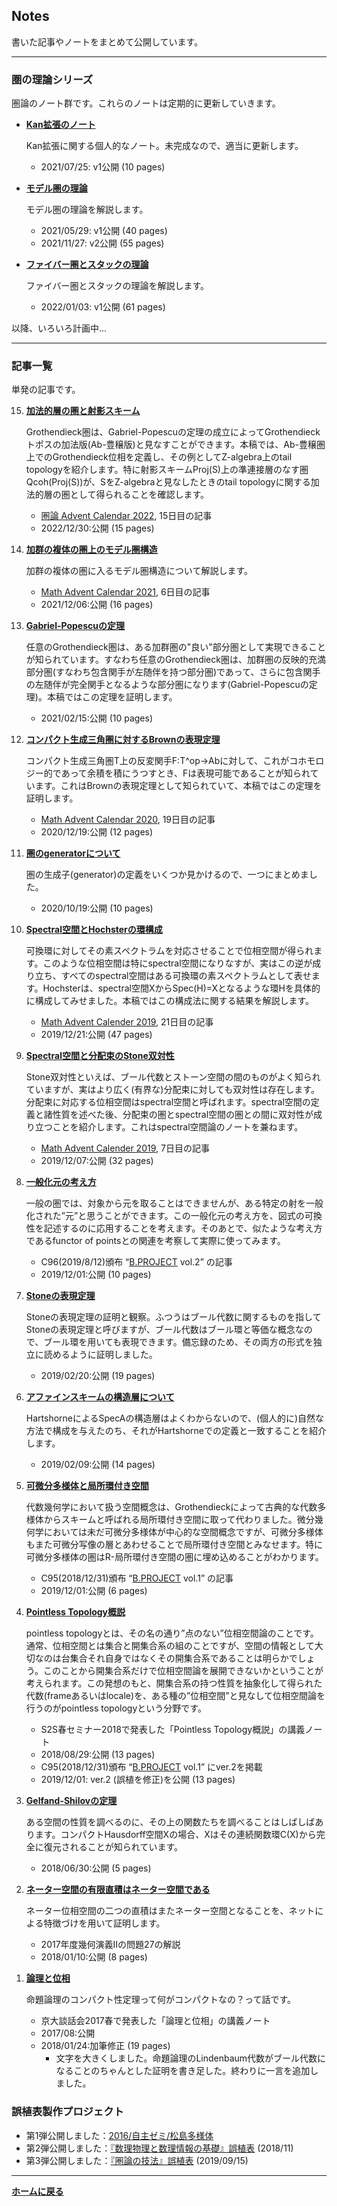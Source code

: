 ## **Notes**

書いた記事やノートをまとめて公開しています。

---
### 圏の理論シリーズ

圏論のノート群です。これらのノートは定期的に更新していきます。


<ul>
<li><p><strong><a href="/pdf/Kan_extension.pdf">Kan拡張のノート</a></strong></p>

  <p>Kan拡張に関する個人的なノート。未完成なので、適当に更新します。</p>

  <ul>
    <li>2021/07/25: v1公開 (10 pages)</li>
  </ul>
</li>

<li><p><strong><a href="/pdf/modelcat.pdf">モデル圏の理論</a></strong></p>
  
  <p>モデル圏の理論を解説します。</p>

  <ul>
    <li>2021/05/29: v1公開 (40 pages)</li>
    <li>2021/11/27: v2公開 (55 pages)</li>
  </ul>
</li>

<li><p><strong><a href="/pdf/fiberedcat_and_stack.pdf">ファイバー圏とスタックの理論</a></strong></p>
  
  <p>ファイバー圏とスタックの理論を解説します。</p>

  <ul>
    <li>2022/01/03: v1公開 (61 pages)</li>
  </ul>
</li>



</ul>

以降、いろいろ計画中...


---
### 記事一覧

単発の記事です。


<ol reversed>



<li><p><strong><a href="/pdf/additive_sheaf.pdf">加法的層の圏と射影スキーム</a></strong></p>

  <p>Grothendieck圏は、Gabriel-Popescuの定理の成立によってGrothendieckトポスの加法版(Ab-豊穣版)と見なすことができます。本稿では、Ab-豊穣圏上でのGrothendieck位相を定義し、その例としてZ-algebra上のtail topologyを紹介します。特に射影スキームProj(S)上の準連接層のなす圏Qcoh(Proj(S))が、SをZ-algebraと見なしたときのtail topologyに関する加法的層の圏として得られることを確認します。</p>

  <ul>
    <li><a href="https://adventar.org/calendars/7888">圏論 Advent Calendar 2022</a>, 15日目の記事</li>
    <li>2022/12/30:公開 (15 pages)</li>
  </ul>
</li>

<li><p><strong><a href="/pdf/chain_cpx.pdf">加群の複体の圏上のモデル圏構造</a></strong></p>

  <p>加群の複体の圏に入るモデル圏構造について解説します。</p>

  <ul>
    <li><a href="https://adventar.org/calendars/6146">Math Advent Calendar 2021</a>, 6日目の記事</li>
    <li>2021/12/06:公開 (16 pages)</li>
  </ul>
</li>

<li><p><strong><a href="/pdf/Gabriel_Popescu.pdf">Gabriel-Popescuの定理</a></strong></p>

  <p>任意のGrothendieck圏は、ある加群圏の"良い"部分圏として実現できることが知られています。すなわち任意のGrothendieck圏は、加群圏の反映的充満部分圏(すなわち包含関手が左随伴を持つ部分圏)であって、さらに包含関手の左随伴が完全関手となるような部分圏になります(Gabriel-Popescuの定理)。本稿ではこの定理を証明します。</p>

  <ul>
    <li>2021/02/15:公開 (10 pages)</li>
  </ul>
</li>


<li><p><strong><a href="/pdf/Brown_representability.pdf">コンパクト生成三角圏に対するBrownの表現定理</a></strong></p>

  <p>コンパクト生成三角圏T上の反変関手F:T^op→Abに対して、これがコホモロジー的であって余積を積にうつすとき、Fは表現可能であることが知られています。これはBrownの表現定理として知られていて、本稿ではこの定理を証明します。</p>

  <ul>
    <li><a href="https://adventar.org/calendars/5029">Math Advent Calendar 2020</a>, 19日目の記事</li>
    <li>2020/12/19:公開 (12 pages)</li>
  </ul>
</li>


<li><p><strong><a href="/pdf/generator.pdf">圏のgeneratorについて</a></strong></p>

  <p>圏の生成子(generator)の定義をいくつか見かけるので、一つにまとめました。</p>

  <ul>
    <li>2020/10/19:公開 (10 pages)</li>
  </ul>
</li>

<li><p><strong><a href="/pdf/hochster.pdf">Spectral空間とHochsterの環構成</a></strong></p>

  <p>可換環に対してその素スペクトラムを対応させることで位相空間が得られます。このような位相空間は特にspectral空間になりなすが、実はこの逆が成り立ち、すべてのspectral空間はある可換環の素スペクトラムとして表せます。Hochsterは、spectral空間XからSpec(H)=Xとなるような環Hを具体的に構成してみせました。本稿ではこの構成法に関する結果を解説します。</p>

  <ul>
    <li><a href="https://adventar.org/calendars/4297">Math Advent Calender 2019</a>, 21日目の記事</li>
    <li>2019/12/21:公開 (47 pages)</li>
  </ul>
</li>

<li><p><strong><a href="/pdf/spectral.pdf">Spectral空間と分配束のStone双対性</a></strong></p>

  <p>Stone双対性といえば、ブール代数とストーン空間の間のものがよく知られていますが、実はより広く(有界な)分配束に対しても双対性は存在します。分配束に対応する位相空間はspectral空間と呼ばれます。spectral空間の定義と諸性質を述べた後、分配束の圏とspectral空間の圏との間に双対性が成り立つことを紹介します。これはspectral空間論のノートを兼ねます。</p>
  
  <ul>
    <li><a href="https://adventar.org/calendars/4297">Math Advent Calender 2019</a>, 7日目の記事</li>
    <li>2019/12/07:公開 (32 pages)</li>
  </ul>
</li>

<li><p><strong><a href="/pdf/generalized_elements.pdf">一般化元の考え方</a></strong></p>

  <p>一般の圏では、対象から元を取ることはできませんが、ある特定の射を一般化された”元”と思うことができます。この一般化元の考え方を、図式の可換性を記述するのに応用することを考えます。そのあとで、似たような考え方であるfunctor of pointsとの関連を考察して実際に使ってみます。</p>

  <ul>
    <li>C96(2019/8/12)頒布 “<a href="http://s2s.undefin.net/wiki/?B.PROJECT">B.PROJECT</a> vol.2” の記事</li>
    <li>2019/12/01:公開 (10 pages)</li>
  </ul>
</li>

<li><p><strong><a href="/pdf/stone_rep.pdf">Stoneの表現定理</a></strong></p>

  <p>Stoneの表現定理の証明と観察。ふつうはブール代数に関するものを指してStoneの表現定理と呼びますが、ブール代数はブール環と等価な概念なので、ブール環を用いても表現できます。備忘録のため、その両方の形式を独立に読めるように証明しました。</p>

  <ul>
    <li>2019/02/20:公開 (19 pages)</li>
  </ul>
</li>

<li><p><strong><a href="/pdf/str_sheaf_on_SpecA.pdf">アファインスキームの構造層について</a></strong></p>

  <p>HartshorneによるSpecAの構造層はよくわからないので、(個人的に)自然な方法で構成を与えたのち、それがHartshorneでの定義と一致することを紹介します。</p>

  <ul>
    <li>2019/02/09:公開 (14 pages)</li>
  </ul>
</li>

<li><p><strong><a href="/pdf/mfd_and_ringed_space.pdf">可微分多様体と局所環付き空間</a></strong></p>

  <p>代数幾何学において扱う空間概念は、Grothendieckによって古典的な代数多様体からスキームと呼ばれる局所環付き空間に取って代わりました。微分幾何学においては未だ可微分多様体が中心的な空間概念ですが、可微分多様体もまた可微分写像の層とあわせることで局所環付き空間とみなせます。特に可微分多様体の圏はR-局所環付き空間の圏に埋め込めることがわかります。</p>

  <ul>
    <li>C95(2018/12/31)頒布 “<a href="http://s2s.undefin.net/wiki/?B.PROJECT">B.PROJECT</a> vol.1” の記事</li>
    <li>2019/12/01:公開 (6 pages)</li>
  </ul>
</li>

<li><p><strong><a href="/pdf/pointless_v2.pdf">Pointless Topology概説</a></strong></p>

  <p>pointless topologyとは、その名の通り”点のない”位相空間論のことです。通常、位相空間とは集合と開集合系の組のことですが、空間の情報として大切なのは台集合それ自身ではなくその開集合系であることは明らかでしょう。このことから開集合系だけで位相空間論を展開できないかということが考えられます。この発想のもと、開集合系の持つ性質を抽象化して得られた代数(frameあるいはlocale)を、ある種の”位相空間”と見なして位相空間論を行うのがpointless topologyという分野です。</p>

  <ul>
    <li>S2S春セミナー2018で発表した「Pointless Topology概説」の講義ノート</li>
    <li>2018/08/29:公開 (13 pages)</li>
    <li>C95(2018/12/31)頒布 “<a href="http://s2s.undefin.net/wiki/?B.PROJECT">B.PROJECT</a> vol.1” にver.2を掲載</li>
    <li>2019/12/01: ver.2 (誤植を修正)を公開 (13 pages)</li>
  </ul>
</li>

<li><p><strong><a href="/pdf/Gelfand-Shilov.pdf">Gelfand-Shilovの定理</a></strong></p>

  <p>ある空間の性質を調べるのに、その上の関数たちを調べることはしばしばあります。コンパクトHausdorff空間Xの場合、Xはその連続関数環C(X)から完全に復元されることが知られています。</p>

  <ul>
    <li>2018/06/30:公開 (5 pages)</li>
  </ul>
</li>

<li><p><strong><a href="/pdf/product_of_noetherian.pdf">ネーター空間の有限直積はネーター空間である</a></strong></p>

  <p>ネーター位相空間の二つの直積はまたネーター空間となることを、ネットによる特徴づけを用いて証明します。</p>

  <ul>
    <li>2017年度幾何演義Ⅱの問題27の解説</li>
    <li>2018/01/10:公開 (8 pages)</li>
  </ul>
</li>

<li><p><strong><a href="/pdf/logic_and_top.pdf">論理と位相</a></strong></p>

  <p>命題論理のコンパクト性定理って何がコンパクトなの？って話です。</p>

  <ul>
    <li>京大談話会2017春で発表した「論理と位相」の講義ノート</li>
    <li>2017/08:公開</li>
    <li>2018/01/24:加筆修正 (19 pages)
      <ul>
        <li>文字を大きくしました。命題論理のLindenbaum代数がブール代数になることのちゃんとした証明を書き足した。終わりに一言を追加しました。</li>
      </ul>
    </li>
  </ul>
</li>

</ol>



### 誤植表製作プロジェクト
- 第1弾公開しました：[2016/自主ゼミ/松島多様体](http://s2s.undefin.net/wiki/?2016%2F%E8%87%AA%E4%B8%BB%E3%82%BC%E3%83%9F%2F%E6%9D%BE%E5%B3%B6%E5%A4%9A%E6%A7%98%E4%BD%93)
- 第2弾公開しました：[『数理物理と数理情報の基礎』誤植表](http://s2s.undefin.net/wiki/?plugin=attach&pcmd=open&file=spotlight3.pdf&refer=%E4%BB%8A%E6%9D%91) (2018/11)
- 第3弾公開しました：[『圏論の技法』誤植表](/posts/20190915) (2019/09/15)



---

**[ホームに戻る](/index)**